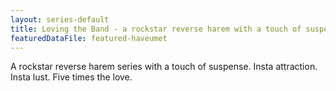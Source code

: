 ```yaml
---
layout: series-default
title: Loving the Band - a rockstar reverse harem with a touch of suspense
featuredDataFile: featured-haveumet
---
```

A rockstar reverse harem series with a touch of suspense. Insta attraction. Insta lust. Five times the love.